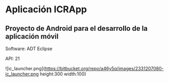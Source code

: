 # Aplicación ICRApp #

## Proyecto de Android para el desarrollo de la aplicación móvil ##

Software: ADT Eclipse

API: 21

![ic_launcher.png](https://bitbucket.org/repo/a46y5q/images/2331207080-ic_launcher.png height:300 width:100)
